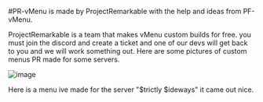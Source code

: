 #PR-vMenu is made by ProjectRemarkable with the help and ideas from PF-vMenu.

ProjectRemarkable is a team that makes vMenu custom builds for free. you must join the discord and create a ticket and one of our devs will get back to you and we will work something out. Here are some pictures of custom menus PR made for some servers.

![image](https://github.com/ProjectRemarkable/PR-vMenu/assets/143378343/70c86a7f-b9f5-4f05-8604-9e74534821aa)

Here is a menu ive made for the server "$trictly $ideways" it came out nice. 

